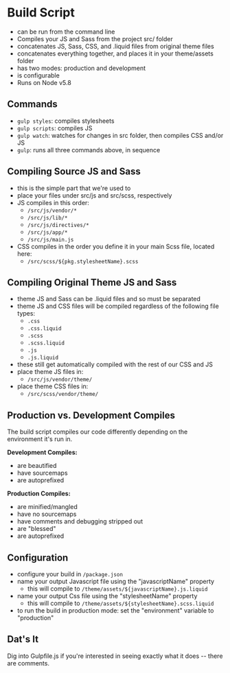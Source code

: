 
# Build Script

- can be run from the command line
- Compiles your JS and Sass from the project src/ folder
- concatenates JS, Sass, CSS, and .liquid files from original theme files
- concatenates everything together, and places it in your theme/assets folder
- has two modes: production and development
- is configurable
- Runs on Node v5.8

## Commands

- `gulp styles`: compiles stylesheets
- `gulp scripts`: compiles JS
- `gulp watch`: watches for changes in src folder, then compiles CSS and/or JS
- `gulp`: runs all three commands above, in sequence

## Compiling Source JS and Sass

- this is the simple part that we're used to
- place your files under src/js and src/scss, respectively
- JS compiles in this order:
	- `/src/js/vendor/*`
	- `/src/js/lib/*`
	- `/src/js/directives/*`
	- `/src/js/app/*`
	- `/src/js/main.js`
- CSS compiles in the order you define it in your main Scss file, located here:
	- `/src/scss/${pkg.stylesheetName}.scss`

## Compiling Original Theme JS and Sass

- theme JS and Sass can be .liquid files and so must be separated
- theme JS and CSS files will be compiled regardless of the following file types:
	- `.css`
	- `.css.liquid`
	- `.scss`
	- `.scss.liquid`
	- `.js`
	- `.js.liquid`
- these still get automatically compiled with the rest of our CSS and JS
- place theme JS files in:
	- `/src/js/vendor/theme/`
- place theme CSS files in:
	- `/src/scss/vendor/theme/`

## Production vs. Development Compiles

The build script compiles our code differently depending on the environment it's run in.

**Development Compiles:**

- are beautified
- have sourcemaps
- are autoprefixed

**Production Compiles:**

- are minified/mangled
- have no sourcemaps
- have comments and debugging stripped out
- are "blessed"
- are autoprefixed

## Configuration

- configure your build in `/package.json`
- name your output Javascript file using the "javascriptName" property
	- this will compile to `/theme/assets/${javascriptName}.js.liquid`
- name your output Css file using the "stylesheetName" property
	- this will compile to `/theme/assets/${stylesheetName}.scss.liquid`
- to run the build in production mode: set the "environment" variable to "production"

## Dat's It

Dig into Gulpfile.js if you're interested in seeing exactly what it does -- there are comments.